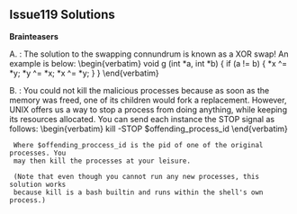 




Issue119 Solutions
------------------

__Brainteasers__

A.
:    The solution to the swapping connundrum is known as a XOR swap! An example is 
     below:
     \begin{verbatim}
     void g (int *a, int *b) {
       if (a != b) {
         *x ^= *y;
         *y ^= *x;
         *x ^= *y;
       }
     }
     \end{verbatim}

B.
:    You could not kill the malicious processes because as soon as the memory was 
     freed, one of its children would fork a replacement. However, UNIX offers us a 
     way to stop a process from doing anything, while keeping its resources 
     allocated. You can send each instance the STOP signal as follows:
     \begin{verbatim}
     kill -STOP $offending_process_id
     \end{verbatim}

     Where $offending_proccess_id is the pid of one of the original processes. You 
     may then kill the processes at your leisure.

     (Note that even though you cannot run any new processes, this solution works 
     because kill is a bash builtin and runs within the shell's own process.)
